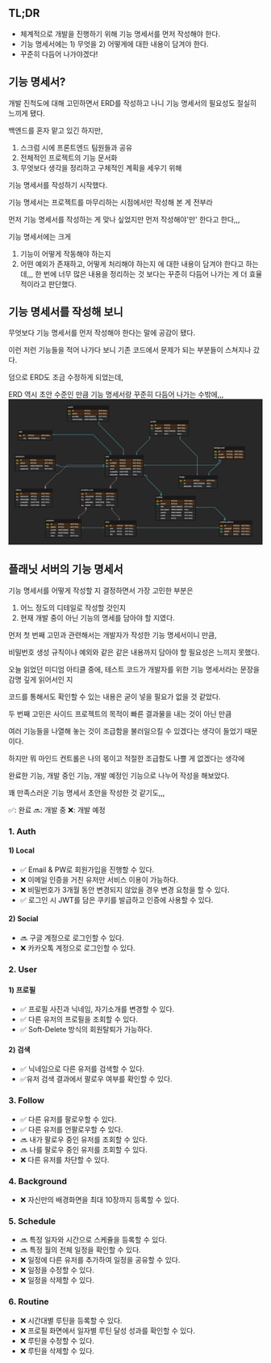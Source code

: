 ## TL;DR

- 체계적으로 개발을 진행하기 위해 기능 명세서를 먼저 작성해야 한다.
- 기능 명세서에는 1) 무엇을 2) 어떻게에 대한 내용이 담겨야 한다.
- 꾸준히 다듬어 나가야겠다!

## 기능 명세서?

개발 진척도에 대해 고민하면서 ERD를 작성하고 나니 기능 명세서의 필요성도 절실히 느끼게 됐다.

백엔드를 혼자 맡고 있긴 하지만,

1. 스크럼 시에 프론트엔드 팀원들과 공유
2. 전체적인 프로젝트의 기능 문서화
3. 무엇보다 생각을 정리하고 구체적인 계획을 세우기 위해

기능 명세서를 작성하기 시작했다.

기능 명세서는 프로젝트를 마무리하는 시점에서만 작성해 본 게 전부라

먼저 기능 명세서를 작성하는 게 맞나 싶었지만 먼저 작성해야'만' 한다고 한다,,,

기능 명세서에는 크게

1. 기능이 어떻게 작동해야 하는지
2. 어떤 예외가 존재하고, 어떻게 처리해야 하는지
   에 대한 내용이 담겨야 한다고 하는데,,,
   한 번에 너무 많은 내용을 정리하는 것 보다는 꾸준히 다듬어 나가는 게
   더 효율적이라고 판단했다.

## 기능 명세서를 작성해 보니

무엇보다 기능 명세서를 먼저 작성해야 한다는 말에 공감이 됐다.

이런 저런 기능들을 적어 나가다 보니 기존 코드에서 문제가 되는 부분들이 스쳐지나 갔다.

덤으로 ERD도 조금 수정하게 되었는데,

ERD 역시 초안 수준인 만큼 기능 명세서랑 꾸준히 다듬어 나가는 수밖에,,,
![수정한 ERD](erd.png)

## 플래닛 서버의 기능 명세서

기능 명세서를 어떻게 작성할 지 결정하면서 가장 고민한 부분은

1. 어느 정도의 디테일로 작성할 것인지
2. 현재 개발 중이 아닌 기능의 명세를 담아야 할 지였다.

먼저 첫 번째 고민과 관련해서는 개발자가 작성한 기능 명세서이니 만큼,

비밀번호 생성 규칙이나 예외와 같은 같은 내용까지 담아야 할 필요성은 느끼지 못했다.

오늘 읽었던 미디엄 아티클 중에, 테스트 코드가 개발자를 위한 기능 명세서라는 문장을 감명 깊게 읽어서인 지

코드를 통해서도 확인할 수 있는 내용은 굳이 넣을 필요가 없을 것 같았다.

두 번째 고민은 사이드 프로젝트의 목적이 빠른 결과물을 내는 것이 아닌 만큼

여러 기능들을 나열해 놓는 것이 조급함을 불러일으킬 수 있겠다는 생각이 들었기 때문이다.

하지만 뭐 마인드 컨트롤은 나의 몫이고 적절한 조급함도 나쁠 게 없겠다는 생각에

완료한 기능, 개발 중인 기능, 개발 예정인 기능으로 나누어 작성을 해보았다.

꽤 만족스러운 기능 명세서 초안을 작성한 것 같기도,,,

✅: 완료 🔜: 개발 중 ❌: 개발 예정

### 1. Auth

#### 1) Local

- ✅ Email & PW로 회원가입을 진행할 수 있다.
- ❌ 이메일 인증을 거친 유저만 서비스 이용이 가능하다.
- ❌ 비밀번호가 3개월 동안 변경되지 않았을 경우 변경 요청을 할 수 있다.
- ✅ 로그인 시 JWT를 담은 쿠키를 발급하고 인증에 사용할 수 있다.

#### 2) Social

- 🔜 구글 계정으로 로그인할 수 있다.
- ❌ 카카오톡 계정으로 로그인할 수 있다.

### 2. User

#### 1) 프로필

- ✅ 프로필 사진과 닉네임, 자기소개를 변경할 수 있다.
- ✅ 다른 유저의 프로필을 조회할 수 있다.
- ✅ Soft-Delete 방식의 회원탈퇴가 가능하다.

#### 2) 검색

- ✅ 닉네임으로 다른 유저를 검색할 수 있다.
- ✅유저 검색 결과에서 팔로우 여부를 확인할 수 있다.

### 3. Follow

- ✅ 다른 유저를 팔로우할 수 있다.
- ✅ 다른 유저를 언팔로우할 수 있다.
- 🔜 내가 팔로우 중인 유저를 조회할 수 있다.
- 🔜 나를 팔로우 중인 유저를 조회할 수 있다.
- ❌ 다른 유저를 차단할 수 있다.

### 4. Background

- ❌ 자신만의 배경화면을 최대 10장까지 등록할 수 있다.

### 5. Schedule

- 🔜 특정 일자와 시간으로 스케쥴을 등록할 수 있다.
- 🔜 특정 월의 전체 일정을 확인할 수 있다.
- ❌ 일정에 다른 유저를 추가하여 일정을 공유할 수 있다.
- ❌ 일정을 수정할 수 있다.
- ❌ 일정을 삭제할 수 있다.

### 6. Routine

- ❌ 시간대별 루틴을 등록할 수 있다.
- ❌ 프로필 화면에서 일자별 루틴 달성 성과를 확인할 수 있다.
- ❌ 루틴을 수정할 수 있다.
- ❌ 루틴을 삭제할 수 있다.
